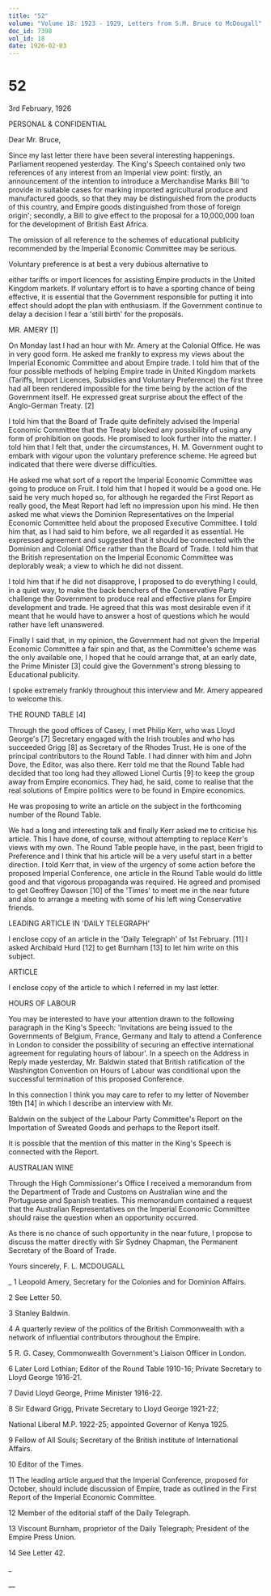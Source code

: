 ```yaml
---
title: "52"
volume: "Volume 18: 1923 - 1929, Letters from S.M. Bruce to McDougall"
doc_id: 7398
vol_id: 18
date: 1926-02-03
---
```


# 52

3rd February, 1926

PERSONAL &amp; CONFIDENTIAL

Dear Mr. Bruce,

Since my last letter there have been several interesting happenings. Parliament reopened yesterday. The King's Speech contained only two references of any interest from an Imperial view point: firstly, an announcement of the intention to introduce a Merchandise Marks Bill 'to provide in suitable cases for marking imported agricultural produce and manufactured goods, so that they may be distinguished from the products of this country, and Empire goods distinguished from those of foreign origin'; secondly, a Bill to give effect to the proposal for a 10,000,000 loan for the development of British East Africa.

The omission of all reference to the schemes of educational publicity recommended by the Imperial Economic Committee may be serious.

Voluntary preference is at best a very dubious alternative to 

either tariffs or import licences for assisting Empire products in the United Kingdom markets. If voluntary effort is to have a sporting chance of being effective, it is essential that the Government responsible for putting it into effect should adopt the plan with enthusiasm. If the Government continue to delay a decision I fear a 'still birth' for the proposals.

MR. AMERY [1]

On Monday last I had an hour with Mr. Amery at the Colonial Office. He was in very good form. He asked me frankly to express my views about the Imperial Economic Committee and about Empire trade. I told him that of the four possible methods of helping Empire trade in United Kingdom markets (Tariffs, Import Licences, Subsidies and Voluntary Preference) the first three had all been rendered impossible for the time being by the action of the Government itself. He expressed great surprise about the effect of the Anglo-German Treaty. [2]

I told him that the Board of Trade quite definitely advised the Imperial Economic Committee that the Treaty blocked any possibility of using any form of prohibition on goods. He promised to look further into the matter. I told him that I felt that, under the circumstances, H. M. Government ought to embark with vigour upon the voluntary preference scheme. He agreed but indicated that there were diverse difficulties.

He asked me what sort of a report the Imperial Economic Committee was going to produce on Fruit. I told him that I hoped it would be a good one. He said he very much hoped so, for although he regarded the First Report as really good, the Meat Report had left no impression upon his mind. He then asked me what views the Dominion Representatives on the Imperial Economic Committee held about the proposed Executive Committee. I told him that, as I had said to him before, we all regarded it as essential. He expressed agreement and suggested that it should be connected with the Dominion and Colonial Office rather than the Board of Trade. I told him that the British representation on the Imperial Economic Committee was deplorably weak; a view to which he did not dissent.

I told him that if he did not disapprove, I proposed to do everything I could, in a quiet way, to make the back benchers of the Conservative Party challenge the Government to produce real and effective plans for Empire development and trade. He agreed that this was most desirable even if it meant that he would have to answer a host of questions which he would rather have left unanswered.

Finally I said that, in my opinion, the Government had not given the Imperial Economic Committee a fair spin and that, as the Committee's scheme was the only available one, I hoped that he could arrange that, at an early date, the Prime Minister [3] could give the Government's strong blessing to Educational publicity.

I spoke extremely frankly throughout this interview and Mr. Amery appeared to welcome this.

THE ROUND TABLE [4]

Through the good offices of Casey, I met Philip Kerr, who was Lloyd George's [7] Secretary engaged with the Irish troubles and who has succeeded Grigg [8] as Secretary of the Rhodes Trust. He is one of the principal contributors to the Round Table. I had dinner with him and John Dove, the Editor, was also there. Kerr told me that the Round Table had decided that too long had they allowed Lionel Curtis [9] to keep the group away from Empire economics. They had, he said, come to realise that the real solutions of Empire politics were to be found in Empire economics.

He was proposing to write an article on the subject in the forthcoming number of the Round Table.

We had a long and interesting talk and finally Kerr asked me to criticise his article. This I have done, of course, without attempting to replace Kerr's views with my own. The Round Table people have, in the past, been frigid to Preference and I think that his article will be a very useful start in a better direction. I told Kerr that, in view of the urgency of some action before the proposed Imperial Conference, one article in the Round Table would do little good and that vigorous propaganda was required. He agreed and promised to get Geoffrey Dawson [10] of the 'Times' to meet me in the near future and also to arrange a meeting with some of his left wing Conservative friends.

LEADING ARTICLE IN 'DAILY TELEGRAPH'

I enclose copy of an article in the 'Daily Telegraph' of 1st February. [11] I asked Archibald Hurd [12] to get Burnham [13] to let him write on this subject.

ARTICLE

I enclose copy of the article to which I referred in my last letter.

HOURS OF LABOUR

You may be interested to have your attention drawn to the following paragraph in the King's Speech: 'Invitations are being issued to the Governments of Belgium, France, Germany and Italy to attend a Conference in London to consider the possibility of securing an effective international agreement for regulating hours of labour'. In a speech on the Address in Reply made yesterday, Mr. Baldwin stated that British ratification of the Washington Convention on Hours of Labour was conditional upon the successful termination of this proposed Conference.

In this connection I think you may care to refer to my letter of November 19th [14] in which I describe an interview with Mr.

Baldwin on the subject of the Labour Party Committee's Report on the Importation of Sweated Goods and perhaps to the Report itself.

It is possible that the mention of this matter in the King's Speech is connected with the Report.

AUSTRALIAN WINE

Through the High Commissioner's Office I received a memorandum from the Department of Trade and Customs on Australian wine and the Portuguese and Spanish treaties. This memorandum contained a request that the Australian Representatives on the Imperial Economic Committee should raise the question when an opportunity occurred.

As there is no chance of such opportunity in the near future, I propose to discuss the matter directly with Sir Sydney Chapman, the Permanent Secretary of the Board of Trade.

Yours sincerely, F. L. MCDOUGALL 

_ 1 Leopold Amery, Secretary for the Colonies and for Dominion Affairs.

2 See Letter 50.

3 Stanley Baldwin.

4 A quarterly review of the politics of the British Commonwealth with a network of influential contributors throughout the Empire.

5 R. G. Casey, Commonwealth Government's Liaison Officer in London.

6 Later Lord Lothian; Editor of the Round Table 1910-16; Private Secretary to Lloyd George 1916-21.

7 David Lloyd George, Prime Minister 1916-22.

8 Sir Edward Grigg, Private Secretary to Lloyd George 1921-22;

National Liberal M.P. 1922-25; appointed Governor of Kenya 1925.

9 Fellow of All Souls; Secretary of the British institute of International Affairs.

10 Editor of the Times.

11 The leading article argued that the Imperial Conference, proposed for October, should include discussion of Empire, trade as outlined in the First Report of the Imperial Economic Committee.

12 Member of the editorial staff of the Daily Telegraph.

13 Viscount Burnham, proprietor of the Daily Telegraph; President of the Empire Press Union.

14 See Letter 42.

_

__
